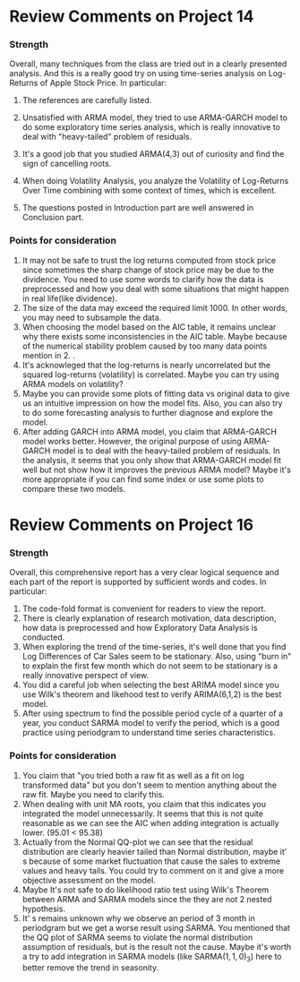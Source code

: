 # Review Comments on Project 14

### Strength

Overall, many techniques from the class are tried out in a clearly presented analysis. And this is a really good try on using time-series analysis on Log-Returns of Apple Stock Price. In particular:

1. The references are carefully listed.

2. Unsatisfied with ARMA model, they tried to use ARMA-GARCH model to do some exploratory time series analysis, which is really innovative to deal with "heavy-tailed" problem of residuals.
3. It's a good job that you studied ARMA(4,3) out of curiosity and find the sign of cancelling roots.
4. When doing Volatility Analysis, you analyze the Volatility of Log-Returns Over Time combining with some context of times, which is excellent.
5. The questions posted in Introduction part are well answered in Conclusion part.

### Points for consideration

1. It may not be safe to trust the log returns computed from stock price since sometimes the sharp change of stock price may be due to the dividence. You need to use some words to clarify how the data is preprocessed and how you deal with some situations that might happen in real life(like dividence).
2. The size of the data may exceed the required limit 1000. In other words, you may need to subsample the data.
3. When choosing the model based on the AIC table, it remains unclear why there exists some inconsistencies in the AIC table. Maybe because of the numerical stability problem caused by too many data points mention in 2. .
4. It's acknowleged that the log-returns is nearly uncorrelated but the squared log-returns (volatility) is correlated. Maybe you can try using ARMA models on volatility?
5. Maybe you can provide some plots of fitting data vs original data to give us an intuitive impression on how the model fits. Also, you can also try to do some forecasting analysis to further diagnose and explore the model.
6. After adding GARCH into ARMA model, you claim that ARMA-GARCH model works better. However, the original purpose of using ARMA-GARCH model is to deal with the heavy-tailed problem of residuals. In the analysis, it seems that you only show that ARMA-GARCH model fit well but not show how it improves the previous ARMA model? Maybe it's more appropriate if you can find some index or use some plots to compare these two models.



# Review Comments on Project 16

### Strength

Overall, this comprehensive report has a very clear logical sequence and each part of the report is supported by sufficient words and codes. In particular:

1. The code-fold format is convenient for readers to view the report.
2. There is clearly explanation of research motivation, data description, how data is preprocessed and how Exploratory Data Analysis is conducted.
3. When exploring the trend of the time-series, it's well done that you find Log Differences of Car Sales seem to be stationary. Also, using "burn in" to explain the first few month which do not seem to be stationary is a really innovative perspect of view.
4. You did a careful job when selecting the best ARIMA model since you use Wilk's theorem and likehood test to verify ARIMA(6,1,2) is the best model.
5. After using spectrum to find the possible period cycle of a quarter of a year, you conduct SARMA model to verify the period, which is a good practice using periodgram to understand time series characteristics.

### Points for consideration

1. You claim that "you tried both a raw fit as well as a fit on log transformed data" but you don't seem to mention anything about the raw fit. Maybe you need to clarify this.
2. When dealing with unit MA roots, you claim that this indicates you integrated the model unnecessarily. It seems that this is not quite reasonable as we can see the AIC when adding integration is actually lower. (95.01 < 95.38)
3. Actually from the Normal QQ-plot we can see that the residual distribution are clearly heavier tailed than Normal distribution, maybe it' s because of some market fluctuation that cause the sales to extreme values and heavy tails. You could try to comment on it and give a more objective assessment on the model.
4. Maybe It's not safe to do likelihood ratio test using Wilk's Theorem between ARMA and SARMA models since the they are not 2 nested hypothesis.
5. It' s remains unknown why we observe an period of 3 month in periodgram but we get a worse result using SARMA. You mentioned that the QQ plot of SARMA seems to violate the normal distribution assumption of residuals, but is the result not the cause. Maybe it's worth a try to add integration in SARMA models (like SARMA$(1,1,0)_3$) here to better remove the trend in seasonity.
